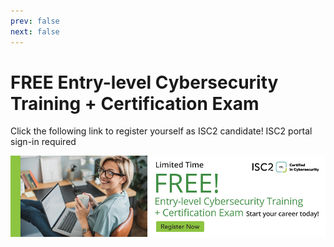 ```yaml
---
prev: false
next: false
---
```

# FREE Entry-level Cybersecurity Training + Certification Exam
Click the following link to register yourself as ISC2 candidate! ISC2 portal sign-in required

[![Click here to continue](isc2-cc.jpg)](https://my.isc2.org/s/login/?ec=302&startURL=%2Fs%2FCandidate-Application-Form%3Futm_id%3DPRTTOSIJbnE4vrD)